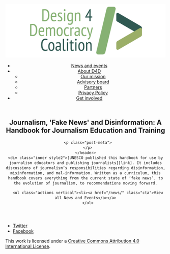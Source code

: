 <!DOCTYPE html>
<html lang="en_US"><head>
  <meta charset="utf-8">
  <meta http-equiv="X-UA-Compatible" content="IE=edge">
  <meta name="viewport" content="width=device-width, initial-scale=1">
  <link rel="apple-touch-icon" sizes="180x180" href="/assets/favicon/apple-touch-icon.png">
  <link rel="icon" type="image/png" sizes="32x32" href="/assets/favicon/favicon-32x32.png">
  <link rel="icon" type="image/png" sizes="16x16" href="/assets/favicon/favicon-16x16.png">
  <link rel="manifest" href="/site.webmanifest">
  <link rel="mask-icon" href="/assets/favicon/safari-pinned-tab.svg" color="#5bbad5">
  <meta name="msapplication-TileColor" content="#00aba9">
  <meta name="theme-color" content="#ffffff">

  
  <!-- Begin Jekyll SEO tag v2.4.0 -->
<title>Journalism, ‘Fake News’ and Disinformation: A Handbook for Journalism Education and Training | D4D Coalition</title>
<meta name="generator" content="Jekyll v3.7.3" />
<meta property="og:title" content="Journalism, ‘Fake News’ and Disinformation: A Handbook for Journalism Education and Training" />
<meta property="og:locale" content="en_US" />
<meta name="description" content="UNESCO published this handbook for use by journalism educators and publishing journalists. It includes discussions of journalism’s responsibilities regarding disinformation, misinformation, and mal-information. Written as a curriculum, this handbook covers everything from the current state of ‘fake news’, to the evolution of journalism, to recommendations moving forward." />
<meta property="og:description" content="UNESCO published this handbook for use by journalism educators and publishing journalists. It includes discussions of journalism’s responsibilities regarding disinformation, misinformation, and mal-information. Written as a curriculum, this handbook covers everything from the current state of ‘fake news’, to the evolution of journalism, to recommendations moving forward." />
<link rel="canonical" href="https://d4dcoalition.org/news/Journalism-Fake-News-and-Disinformation-A-Handbook-for-Journalism-Education-and-Training.html" />
<meta property="og:url" content="https://d4dcoalition.org/news/Journalism-Fake-News-and-Disinformation-A-Handbook-for-Journalism-Education-and-Training.html" />
<meta property="og:site_name" content="D4D Coalition" />
<meta property="og:type" content="article" />
<meta property="article:published_time" content="2018-09-06T00:00:00-04:00" />
<meta name="twitter:card" content="summary" />
<meta name="twitter:site" content="@design4dem" />
<meta name="google-site-verification" content="" />
<script type="application/ld+json">
{"description":"UNESCO published this handbook for use by journalism educators and publishing journalists. It includes discussions of journalism’s responsibilities regarding disinformation, misinformation, and mal-information. Written as a curriculum, this handbook covers everything from the current state of ‘fake news’, to the evolution of journalism, to recommendations moving forward.","@type":"BlogPosting","url":"https://d4dcoalition.org/news/Journalism-Fake-News-and-Disinformation-A-Handbook-for-Journalism-Education-and-Training.html","publisher":{"@type":"Organization","logo":{"@type":"ImageObject","url":"https://d4dcoalition.org/assets/img/logos/d4d-logo.png"}},"headline":"Journalism, ‘Fake News’ and Disinformation: A Handbook for Journalism Education and Training","dateModified":"2018-09-06T00:00:00-04:00","datePublished":"2018-09-06T00:00:00-04:00","mainEntityOfPage":{"@type":"WebPage","@id":"https://d4dcoalition.org/news/Journalism-Fake-News-and-Disinformation-A-Handbook-for-Journalism-Education-and-Training.html"},"@context":"http://schema.org"}</script>
<!-- End Jekyll SEO tag -->

  <link rel="stylesheet" href="/tarteaucitron/css/tarteaucitron.css">
  <link rel="stylesheet" href="/assets/main.css">

  <link type="application/atom+xml" rel="alternate" href="https://d4dcoalition.org/feed.xml" title="D4D Coalition" />

</head>
<body>
  <!-- Wrapper -->
  <div id="wrapper"><header class="" role="banner" id="header">
    <!-- Logo -->
    <div class="logo">
      <a class="site-title" rel="author" href="/"><img src="/assets/img/d4d-logo.png" alt="D4D Coalition" /></a>
    </div><!-- to do: figure out how to manage dropdown -->
      <!-- Nav -->
      <nav id="nav"><ul><li class="current">
            <a class="page-link" href="/news/">
              News and events
            </a></li><li class="">
            <a class="page-link icon fa-angle-down" href="/areas-focus/">
              About D4D
            </a><ul><li>
                  <a href="/areas-focus/">
                    Our mission
                  </a>
              </li><li>
                  <a href="/advisory-board/">
                    Advisory board
                  </a>
              </li><li>
                  <a href="/tech-supporting-partners/">
                    Partners
                  </a>
              </li><li>
                  <a href="/privacy-policy.html">
                    Privacy Policy
                  </a>
              </li></ul></li><li class="">
            <a class="page-link" href="/join-us/">
              Get involved
            </a></li></ul></nav></header>
<section class="main alt event" aria-label="Content">
    <header>
      <h2 class="post-title">Journalism, &#39;Fake News&#39; and Disinformation: A Handbook for Journalism Education and Training</h2>
      

      <p class="post-meta">
      </p>
    </header>
    <div class="inner style2">[UNESCO published this handbook for use by journalism educators and publishing journalists][link]. It includes discussions of journalism’s responsibilities regarding disinformation, misinformation, and mal-information. Written as a curriculum, this handbook covers everything from the current state of ‘fake news’, to the evolution of journalism, to recommendations moving forward.

[link]: https://en.unesco.org/fightfakenews


      <ul class="actions vertical"><li><a href="/news/" class="cta">View all News and Events</a></a>
      </ul>
  </div>
</section>
<footer id="footer" class="accent3">
  <ul class="icons">
    <li><a href="https://twitter.com/design4dem" class="icon alt fa-twitter"><span class="label">Twitter</span></a></li>
    <li><a href="https://www.facebook.com/Design4Democracy" class="icon alt fa-facebook"><span class="label">Facebook</span></a></li>
    <!--li><a href="#" class="icon alt fa-instagram"><span class="label">Instagram</span></a></li>
    <li><a href="#" class="icon alt fa-github"><span class="label">GitHub</span></a></li>
    <li><a href="#" class="icon alt fa-phone"><span class="label">Phone</span></a></li>
    <li><a href="#" class="icon alt fa-envelope-o"><span class="label">Email</span></a></li-->
  </ul>
  <p class="copyright">This work is licensed under a <a rel="license" href="http://creativecommons.org/licenses/by/4.0/">Creative Commons Attribution 4.0 International License</a>.</p>
</footer>
</div><!-- /wrapper -->
  <!-- Scripts -->
    <script src="/assets/js/scripts.min.js"></script><script src="/tarteaucitron/tarteaucitron.js"></script>
    <script type="text/javascript">
    (function($) {
      $(document).ready(function(){
        tarteaucitron.init({
          "hashtag": "#tarteaucitron", /* Automatically open the panel with the hashtag */
          "highPrivacy": false, /* disabling the auto consent feature on navigation? */
          "orientation": "top", /* the big banner should be on 'top' or 'bottom'? */
          "adblocker": false, /* Display a message if an adblocker is detected */
          "showAlertSmall": true, /* show the small banner on bottom right? */
          "cookieslist": true, /* Display the list of cookies installed ? */
          "removeCredit": false, /* remove the credit link? */
          //"cookieDomain": ".example.com" /* Domain name on which the cookie for the subdomains will be placed */
        });
      });
    })(jQuery);
    </script><script type="text/javascript">
  tarteaucitron.user.analyticsUa = 'UA-120811815-1';
  tarteaucitron.user.analyticsMore = function () { /* add here your optionnal ga.push() */ };
  (tarteaucitron.job = tarteaucitron.job || []).push('analytics');
</script></body>

</html>
